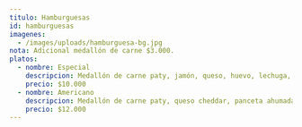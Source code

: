 ```yaml
---
titulo: Hamburguesas
id: hamburguesas
imagenes:
  - /images/uploads/hamburguesa-bg.jpg
nota: Adicional medallón de carne $3.000.
platos:
  - nombre: Especial
    descripcion: Medallón de carne paty, jamón, queso, huevo, lechuga, tomate, papas
    precio: $10.000
  - nombre: Americano
    descripcion: Medallón de carne paty, queso cheddar, panceta ahumada caramelizada, cebolla caramelizada, papas
    precio: $12.000
---
```

